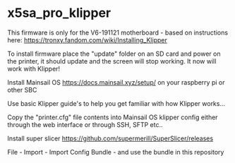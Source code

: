 # x5sa_pro_klipper

This firmware is only for the V6-191121 motherboard - based on instructions here: https://tronxy.fandom.com/wiki/Installing_Klipper

To install firmware place the "update" folder on an SD card and power on the printer, it should update and the screen will stop working. It now will work with Klipper!

Install Mainsail OS https://docs.mainsail.xyz/setup/ on your raspberry pi or other SBC

Use basic Klipper guide's to help you get familiar with how Klipper works... 

Copy the "printer.cfg" file contents into Mainsail OS klipper config either through the web interface or through SSH, SFTP etc.. 

Install super slicer https://github.com/supermerill/SuperSlicer/releases

File - Import - Import Config Bundle - and use the bundle in this repository



